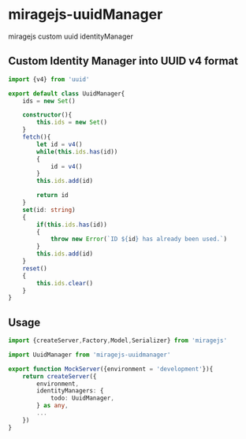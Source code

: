 # miragejs-uuidManager
miragejs custom uuid identityManager

## Custom Identity Manager into UUID v4 format
```typescript
import {v4} from 'uuid'

export default class UuidManager{
    ids = new Set()

    constructor(){
        this.ids = new Set()
    }
    fetch(){
        let id = v4()
        while(this.ids.has(id))
        {
            id = v4()
        }
        this.ids.add(id)

        return id
    }
    set(id: string)
    {
        if(this.ids.has(id))
        {
            throw new Error(`ID ${id} has already been used.`)
        }
        this.ids.add(id)
    }
    reset()
    {
        this.ids.clear()
    }
}
```

## Usage
```typescript
import {createServer,Factory,Model,Serializer} from 'miragejs'

import UuidManager from 'miragejs-uuidmanager'

export function MockServer({environment = 'development'}){
    return createServer({
        environment,
        identityManagers: {
            todo: UuidManager,
        } as any,
        ...
    })
}
```